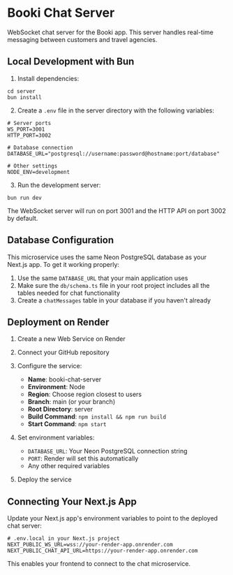 # Booki Chat Server

WebSocket chat server for the Booki app. This server handles real-time messaging between customers and travel agencies.

## Local Development with Bun

1. Install dependencies:
```
cd server
bun install
```

2. Create a `.env` file in the server directory with the following variables:
```
# Server ports
WS_PORT=3001
HTTP_PORT=3002

# Database connection
DATABASE_URL="postgresql://username:password@hostname:port/database"

# Other settings
NODE_ENV=development
```

3. Run the development server:
```
bun run dev
```

The WebSocket server will run on port 3001 and the HTTP API on port 3002 by default.

## Database Configuration

This microservice uses the same Neon PostgreSQL database as your Next.js app. To get it working properly:

1. Use the same `DATABASE_URL` that your main application uses
2. Make sure the `db/schema.ts` file in your root project includes all the tables needed for chat functionality
3. Create a `chatMessages` table in your database if you haven't already

## Deployment on Render

1. Create a new Web Service on Render
2. Connect your GitHub repository
3. Configure the service:

   - **Name**: booki-chat-server
   - **Environment**: Node
   - **Region**: Choose region closest to users
   - **Branch**: main (or your branch)
   - **Root Directory**: server
   - **Build Command**: `npm install && npm run build`
   - **Start Command**: `npm start`

4. Set environment variables:
   - `DATABASE_URL`: Your Neon PostgreSQL connection string
   - `PORT`: Render will set this automatically
   - Any other required variables

5. Deploy the service

## Connecting Your Next.js App

Update your Next.js app's environment variables to point to the deployed chat server:

```
# .env.local in your Next.js project
NEXT_PUBLIC_WS_URL=wss://your-render-app.onrender.com
NEXT_PUBLIC_CHAT_API_URL=https://your-render-app.onrender.com
```

This enables your frontend to connect to the chat microservice. 